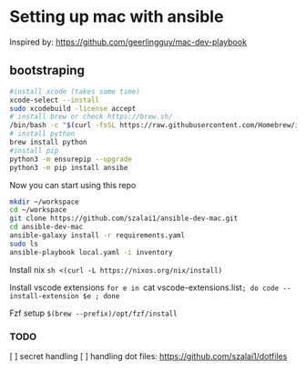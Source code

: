 #  Setting up mac with ansible
Inspired by: https://github.com/geerlingguy/mac-dev-playbook

## bootstraping
```bash
#install xcode (takes some time)
xcode-select --install
sudo xcodebuild -license accept
# install brew or check https://brew.sh/
/bin/bash -c "$(curl -fsSL https://raw.githubusercontent.com/Homebrew/install/HEAD/install.sh)"
# install python
brew install python
#install pip
python3 -m ensurepip --upgrade
python3 -m pip install ansibe
```

Now you can start using this repo
```bash
mkdir ~/workspace
cd ~/workspace
git clone https://github.com/szalai1/ansible-dev-mac.git
cd ansible-dev-mac
ansible-galaxy install -r requirements.yaml
sudo ls
ansible-playbook local.yaml -i inventory
```

Install nix
`sh <(curl -L https://nixos.org/nix/install)`

Install vscode extensions
`for e in `cat vscode-extensions.list`; do code --install-extension $e ; done`

Fzf setup
`$(brew --prefix)/opt/fzf/install`

### TODO

[ ] secret handling
[ ] handling dot files: https://github.com/szalai1/dotfiles

